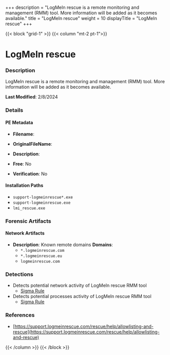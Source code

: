 +++
description = "LogMeIn rescue is a remote monitoring and management (RMM) tool. More information will be added as it becomes available."
title = "LogMeIn rescue"
weight = 10
displayTitle = "LogMeIn rescue"
+++


{{< block "grid-1" >}}
{{< column "mt-2 pt-1">}}

# LogMeIn rescue


### Description

LogMeIn rescue is a remote monitoring and management (RMM) tool. More information will be added as it becomes available.



**Last Modified**: 2/8/2024

### Details


#### PE Metadata
- **Filename**: 
- **OriginalFileName**: 
- **Description**: 


- **Free**: No

- **Verification**: No




#### Installation Paths
- `support-logmeinrescue*.exe`
- `support-logmeinrescue.exe`
- `lmi_rescue.exe`

### Forensic Artifacts




#### Network Artifacts
- **Description**: Known remote domains  **Domains**:
    - `*.logmeinrescue.com`
    - `*.logmeinrescue.eu`
    - `logmeinrescue.com`


### Detections
- Detects potential network activity of LogMeIn rescue RMM tool
  - [Sigma Rule](https://github.com/magicsword-io/LOLRMM/blob/main/detections/sigma/logmein_rescue_network_sigma.yml)
- Detects potential processes activity of LogMeIn rescue RMM tool
  - [Sigma Rule](https://github.com/magicsword-io/LOLRMM/blob/main/detections/sigma/logmein_rescue_processes_sigma.yml)

### References
- [https://support.logmeinrescue.com/rescue/help/allowlisting-and-rescue](https://support.logmeinrescue.com/rescue/help/allowlisting-and-rescue)



{{< /column >}}
{{< /block >}}
